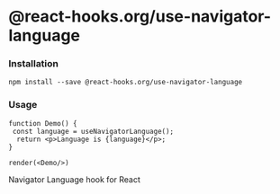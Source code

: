 # @react-hooks.org/use-navigator-language

### Installation

```
npm install --save @react-hooks.org/use-navigator-language
```

### Usage

```react
function Demo() {
 const language = useNavigatorLanguage();
  return <p>Language is {language}</p>;
}

render(<Demo/>)
```

Navigator Language hook for React
